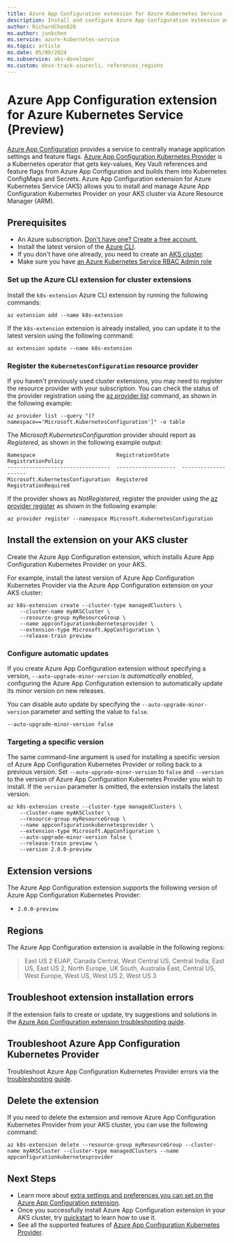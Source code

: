 ```yaml
---
title: Azure App Configuration extension for Azure Kubernetes Service (Preview) 
description: Install and configure Azure App Configuration extension on your Azure Kubernetes Service (AKS).
author: RichardChen820
ms.author: junbchen
ms.service: azure-kubernetes-service
ms.topic: article
ms.date: 05/09/2024
ms.subservice: aks-developer
ms.custom: devx-track-azurecli, references_regions
---
```


# Azure App Configuration extension for Azure Kubernetes Service (Preview) 

[Azure App Configuration](../azure-app-configuration/overview.md) provides a service to centrally manage application settings and feature flags. [Azure App Configuration Kubernetes Provider](https://mcr.microsoft.com/en-us/product/azure-app-configuration/kubernetes-provider/about) is a Kubernetes operator that gets key-values, Key Vault references and feature flags from Azure App Configuration and builds them into Kubernetes ConfigMaps and Secrets. Azure App Configuration extension for Azure Kubernetes Service (AKS) allows you to install and manage Azure App Configuration Kubernetes Provider on your AKS cluster via Azure Resource Manager (ARM).

## Prerequisites 

- An Azure subscription. [Don't have one? Create a free account.](https://azure.microsoft.com/free/?WT.mc_id=A261C142F)
- Install the latest version of the [Azure CLI](/cli/azure/install-azure-cli).
- If you don't have one already, you need to create an [AKS cluster](./tutorial-kubernetes-deploy-cluster.md).
- Make sure you have [an Azure Kubernetes Service RBAC Admin role](../role-based-access-control/built-in-roles.md#azure-kubernetes-service-rbac-admin) 

### Set up the Azure CLI extension for cluster extensions

Install the `k8s-extension` Azure CLI extension by running the following commands:

```azurecli
az extension add --name k8s-extension
```

If the `k8s-extension` extension is already installed, you can update it to the latest version using the following command:

```azurecli
az extension update --name k8s-extension
```

### Register the `KubernetesConfiguration` resource provider

If you haven't previously used cluster extensions, you may need to register the resource provider with your subscription. You can check the status of the provider registration using the [az provider list](/cli/azure/provider#az-provider-list) command, as shown in the following example:

```azurecli
az provider list --query "[?namespace=='Microsoft.KubernetesConfiguration']" -o table
```

The *Microsoft.KubernetesConfiguration* provider should report as *Registered*, as shown in the following example output:

```output
Namespace                          RegistrationState    RegistrationPolicy
---------------------------------  -------------------  --------------------
Microsoft.KubernetesConfiguration  Registered           RegistrationRequired
```

If the provider shows as *NotRegistered*, register the provider using the [az provider register](/cli/azure/provider#az-provider-register) as shown in the following example:

```azurecli
az provider register --namespace Microsoft.KubernetesConfiguration
```

## Install the extension on your AKS cluster

Create the Azure App Configuration extension, which installs Azure App Configuration Kubernetes Provider on your AKS.

For example, install the latest version of Azure App Configuration Kubernetes Provider via the Azure App Configuration extension on your AKS cluster:

```azurecli
az k8s-extension create --cluster-type managedClusters \
    --cluster-name myAKSCluster \
    --resource-group myResourceGroup \
    --name appconfigurationkubernetesprovider \
    --extension-type Microsoft.AppConfiguration \
    --release-train preview
```

### Configure automatic updates

If you create Azure App Configuration extension without specifying a version, `--auto-upgrade-minor-version` *is automatically enabled*, configuring the Azure App Configuration extension to automatically update its minor version on new releases.

You can disable auto update by specifying the `--auto-upgrade-minor-version` parameter and setting the value to `false`. 

```azurecli
--auto-upgrade-minor-version false
```

### Targeting a specific version

The same command-line argument is used for installing a specific version of Azure App Configuration Kubernetes Provider or rolling back to a previous version. Set `--auto-upgrade-minor-version` to `false` and `--version` to the version of Azure App Configuration Kubernetes Provider you wish to install. If the `version` parameter is omitted, the extension installs the latest version.

```azurecli
az k8s-extension create --cluster-type managedClusters \
    --cluster-name myAKSCluster \
    --resource-group myResourceGroup \
    --name appconfigurationkubernetesprovider \
    --extension-type Microsoft.AppConfiguration \
    --auto-upgrade-minor-version false \
    --release-train preview \
    --version 2.0.0-preview
```

## Extension versions

The Azure App Configuration extension supports the following version of Azure App Configuration Kubernetes Provider:
- `2.0.0-preview`

## Regions

The Azure App Configuration extension is available in the following regions:

> East US 2 EUAP, Canada Central, West Central US, Central India, East US, East US 2, North Europe, UK South, Australia East, Central US, West Europe, West US, West US 2, West US 3


## Troubleshoot extension installation errors

If the extension fails to create or update, try suggestions and solutions in the [Azure App Configuration extension troubleshooting guide](/troubleshoot/azure/azure-kubernetes/extensions/troubleshoot-app-configuration-extension-installation-errors).

## Troubleshoot Azure App Configuration Kubernetes Provider

Troubleshoot Azure App Configuration Kubernetes Provider errors via the [troubleshooting guide](/azure/azure-app-configuration/quickstart-azure-kubernetes-service#troubleshooting).

## Delete the extension

If you need to delete the extension and remove Azure App Configuration Kubernetes Provider from your AKS cluster, you can use the following command: 

```azurecli
az k8s-extension delete --resource-group myResourceGroup --cluster-name myAKSCluster --cluster-type managedClusters --name appconfigurationkubernetesprovider
```

## Next Steps

- Learn more about [extra settings and preferences you can set on the Azure App Configuration extension](./azure-app-configuration-settings.md).
- Once you successfully install Azure App Configuration extension in your AKS cluster, try [quickstart](../azure-app-configuration/quickstart-azure-kubernetes-service.md) to learn how to use it.
- See all the supported features of [Azure App Configuration Kubernetes Provider](../azure-app-configuration/reference-kubernetes-provider.md).
